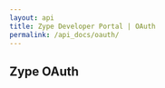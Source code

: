 ```yaml
---
layout: api
title: Zype Developer Portal | OAuth
permalink: /api_docs/oauth/
---
```


## Zype OAuth
